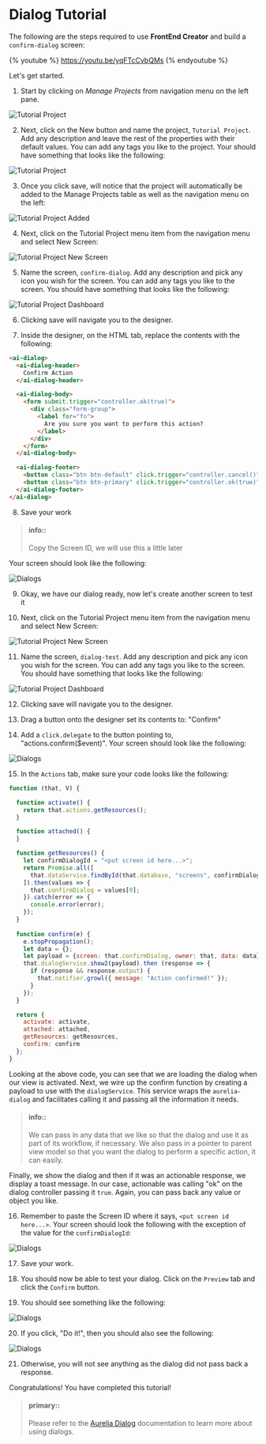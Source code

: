 # Dialog Tutorial

The following are the steps required to use **FrontEnd Creator** and build a `confirm-dialog` screen:

{% youtube %}
  https://youtu.be/yqFTcCvbQMs
{% endyoutube %}

Let's get started.

1) Start by clicking on *Manage Projects* from navigation menu on the left pane.

![Tutorial Project](../assets/images/tutorials/tutorial-manage-projects.png)

2) Next, click on the New button and name the project, `Tutorial Project`. Add any description and leave the rest of the properties with their default values. You can add any tags you like to the project. Your should have something that looks like the following:

![Tutorial Project](../assets/images/tutorials/tutorial-project.png)

3) Once you click save, will notice that the project will automatically be added to the Manage Projects table as well as the navigation menu on the left:

![Tutorial Project Added](../assets/images/tutorials/tutorial-project-added.png)

4) Next, click on the Tutorial Project menu item from the navigation menu and select New Screen:

![Tutorial Project New Screen](../assets/images/tutorials/tutorial-project-new-screen.png)

5) Name the screen, `confirm-dialog`. Add any description and pick any icon you wish for the screen. You can add any tags you like to the screen. You should have something that looks like the following:

![Tutorial Project Dashboard](../assets/images/tutorials/tutorial-confirm-dialog-properties.png)

6) Clicking save will navigate you to the designer.

7) Inside the designer, on the HTML tab, replace the contents with the following:

```html
<ai-dialog>
  <ai-dialog-header>
    Confirm Action
  </ai-dialog-header>

  <ai-dialog-body>
    <form submit.trigger="controller.ok(true)">
      <div class="form-group">
        <label for="fn">
          Are you sure you want to perform this action?
        </label>
      </div>
    </form>
  </ai-dialog-body>

  <ai-dialog-footer>
    <button class="btn btn-default" click.trigger="controller.cancel()">Cancel</button>
    <button class="btn btn-primary" click.trigger="controller.ok(true)">Do it!</button>
  </ai-dialog-footer>
</ai-dialog>
```

8) Save your work

> #### info::
> Copy the Screen ID, we will use this a little later

Your screen should look like the following:

![Dialogs](../assets/images/tutorial-confirm-dialog-designer.png)

9) Okay, we have our dialog ready, now let's create another screen to test it

10) Next, click on the Tutorial Project menu item from the navigation menu and select New Screen:

![Tutorial Project New Screen](../assets/images/tutorials/tutorial-project-new-screen.png)

11) Name the screen, `dialog-test`. Add any description and pick any icon you wish for the screen. You can add any tags you like to the screen. You should have something that looks like the following:

![Tutorial Project Dashboard](../assets/images/tutorials/tutorial-confirm-dialog-test-properties.png)

12) Clicking save will navigate you to the designer.

13) Drag a button onto the designer set its contents to: "Confirm"

14) Add a `click.delegate` to the button pointing to, "actions.confirm($event)". Your screen should look like the following:

![Dialogs](../assets/images/tutorials/tutorial-confirm-dialog-test-designer.png)

15) In the `Actions` tab, make sure your code looks like the following:

```javascript
function (that, V) {

  function activate() {
    return that.actions.getResources();
  }

  function attached() {
  }

  function getResources() {
    let confirmDialogId = "<put screen id here...>";
    return Promise.all([
      that.dataService.findById(that.database, "screens", confirmDialogId)
    ]).then(values => {
      that.confirmDialog = values[0];
    }).catch(error => {
      console.error(error);
    });    
  }
  
  function confirm(e) {
    e.stopPropagation();
    let data = {};
    let payload = {screen: that.confirmDialog, owner: that, data: data};
    that.dialogService.show2(payload).then (response => {
      if (response && response.output) {
        that.notifier.growl({ message: "Action confirmed!" });
      }
    });
  }

  return {
    activate: activate,
    attached: attached,
    getResources: getResources,
    confirm: confirm
  };
}
```

Looking at the above code, you can see that we are loading the dialog when our view is activated. Next, we wire up the confirm function by creating a payload to use with the `dialogService`. This service wraps the `aurelia-dialog` and facilitates calling it and passing all the information it needs. 

> #### info::
> We can pass in any data that we like so that the dialog and use it as part of its workflow, if necessary. We also pass in a pointer to parent view model so that you want the dialog to perform a specific action, it can easily.

Finally, we show the dialog and then if it was an actionable response, we display a toast message. In our case, actionable was calling "ok" on the dialog controller passing it `true`. Again, you can pass back any value or object you like.

16) Remember to paste the Screen ID where it says, `<put screen id here...>`. Your screen should look the following with the exception of the value for the `confirmDialogId`:

![Dialogs](../assets/images/tutorial-confirm-dialog-test-actions.png)

17) Save your work.

18) You should now be able to test your dialog. Click on the `Preview` tab and click the `Confirm` button.

19) You should see something like the following:

![Dialogs](../assets/images/confirm-dialog-test-preview.png)

20) If you click, "Do it!", then you should also see the following:

![Dialogs](../assets/images/confirm-dialog-test-preview-response.png)

21) Otherwise, you will not see anything as the dialog did not pass back a response.

Congratulations! You have completed this tutorial!

> #### primary::
> Please refer to the [ Aurelia Dialog](https://github.com/aurelia/dialog) documentation to learn more about using dialogs.
